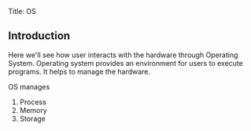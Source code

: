 Title: OS

## Introduction 

Here we'll see how user interacts with the hardware through Operating System.
Operating system provides an environment for users to execute programs.
It helps to manage the hardware.

OS manages
1. Process
2. Memory
3. Storage